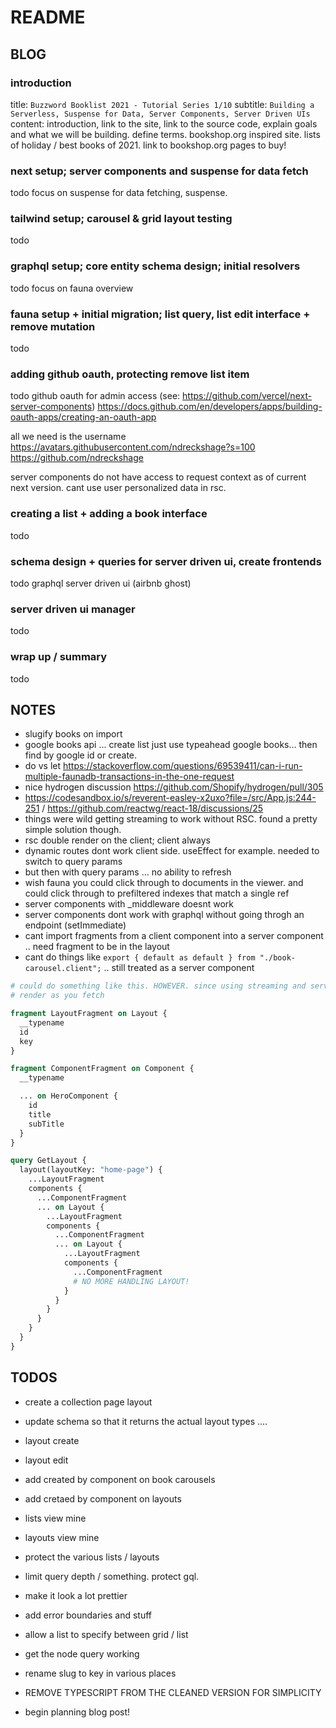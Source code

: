 # README

## BLOG

### introduction

title: `Buzzword Booklist 2021 - Tutorial Series 1/10`
subtitle: `Building a Serverless, Suspense for Data, Server Components, Server Driven UIs`
content: introduction, link to the site, link to the source code, explain goals and what we will be building. define terms.
bookshop.org inspired site. lists of holiday / best books of 2021. link to bookshop.org pages to buy!

### next setup; server components and suspense for data fetch

todo
focus on suspense for data fetching, suspense.

### tailwind setup; carousel & grid layout testing

todo

### graphql setup; core entity schema design; initial resolvers

todo
focus on fauna overview

### fauna setup + initial migration; list query, list edit interface + remove mutation

todo

### adding github oauth, protecting remove list item

todo
github oauth for admin access (see: https://github.com/vercel/next-server-components)
https://docs.github.com/en/developers/apps/building-oauth-apps/creating-an-oauth-app

all we need is the username
https://avatars.githubusercontent.com/ndreckshage?s=100
https://github.com/ndreckshage

server components do not have access to request context as of current next version. cant use user personalized data in rsc.

### creating a list + adding a book interface

todo

### schema design + queries for server driven ui, create frontends

todo
graphql server driven ui (airbnb ghost)

### server driven ui manager

todo

### wrap up / summary

todo

## NOTES

- slugify books on import
- google books api ... create list just use typeahead google books... then find by google id or create.
- do vs let https://stackoverflow.com/questions/69539411/can-i-run-multiple-faunadb-transactions-in-the-one-request
- nice hydrogen discussion https://github.com/Shopify/hydrogen/pull/305
- https://codesandbox.io/s/reverent-easley-x2uxo?file=/src/App.js:244-251 / https://github.com/reactwg/react-18/discussions/25
- things were wild getting streaming to work without RSC. found a pretty simple solution though.
- rsc double render on the client; client always
- dynamic routes dont work client side. useEffect for example. needed to switch to query params
- but then with query params ... no ability to refresh
- wish fauna you could click through to documents in the viewer. and could click through to prefiltered indexes that match a single ref
- server components with \_middleware doesnt work
- server components dont work with graphql without going throgh an endpoint (setImmediate)
- cant import fragments from a client component into a server component .. need fragment to be in the layout
- cant do things like `export { default as default } from "./book-carousel.client";` .. still treated as a server component

```graphql
# could do something like this. HOWEVER. since using streaming and server components, we are going to try out a more streaming forward approach
# render as you fetch

fragment LayoutFragment on Layout {
  __typename
  id
  key
}

fragment ComponentFragment on Component {
  __typename

  ... on HeroComponent {
    id
    title
    subTitle
  }
}

query GetLayout {
  layout(layoutKey: "home-page") {
    ...LayoutFragment
    components {
      ...ComponentFragment
      ... on Layout {
        ...LayoutFragment
        components {
          ...ComponentFragment
          ... on Layout {
            ...LayoutFragment
            components {
              ...ComponentFragment
              # NO MORE HANDLING LAYOUT!
            }
          }
        }
      }
    }
  }
}
```

## TODOS

- create a collection page layout
- update schema so that it returns the actual layout types ....
- layout create
- layout edit
- add created by component on book carousels
- add cretaed by component on layouts

- lists view mine
- layouts view mine
- protect the various lists / layouts
- limit query depth / something. protect gql.
- make it look a lot prettier
- add error boundaries and stuff
- allow a list to specify between grid / list
- get the node query working
- rename slug to key in various places
- REMOVE TYPESCRIPT FROM THE CLEANED VERSION FOR SIMPLICITY
- begin planning blog post!
